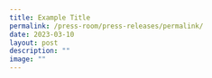 ```yaml
---
title: Example Title
permalink: /press-room/press-releases/permalink/
date: 2023-03-10
layout: post
description: ""
image: ""
---
```

